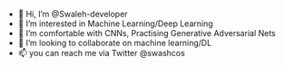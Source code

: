 - 👋 Hi, I’m @Swaleh-developer 
- 👀 I’m interested in Machine Learning/Deep Learning 
- 🌱 I’m comfortable with CNNs, Practising Generative Adversarial Nets
- 💞️ I’m looking to collaborate on machine learning/DL
- 📫 you can reach me via Twitter @swashcos

<!---
Swaleh-developer/Swaleh-developer is a ✨ special ✨ repository because its `README.md` (this file) appears on your GitHub profile.
You can click the Preview link to take a look at your changes.
--->
